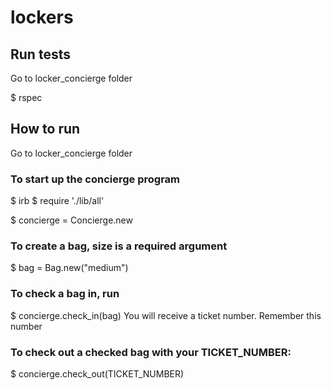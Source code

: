 # lockers

## Run tests

Go to locker_concierge folder

$ rspec

## How to run

Go to locker_concierge folder

### To start up the concierge program

$ irb
$ require './lib/all'

$ concierge = Concierge.new

### To create a bag, size is a required argument

$ bag = Bag.new("medium")

### To check a bag in, run

$ concierge.check_in(bag) 
You will receive a ticket number. Remember this number

### To check out a checked bag with your TICKET_NUMBER:

$ concierge.check_out(TICKET_NUMBER)